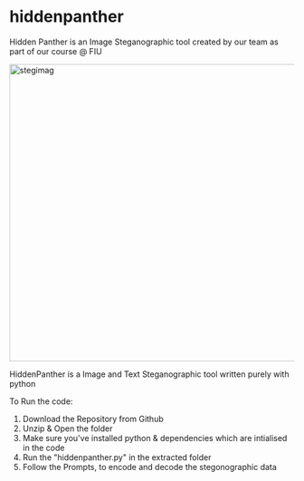 # hiddenpanther
Hidden Panther is an Image Steganographic tool created by our team as part of our course @ FIU

<img width="525" alt="stegimag" src="https://user-images.githubusercontent.com/63244852/234194708-c8c49477-64e7-4e64-a051-31e2cef79a10.PNG">


HiddenPanther is a Image and Text Steganographic tool written purely with python


To Run the code:
1. Download the Repository from Github
2. Unzip & Open the folder
3. Make sure you've installed python & dependencies which are intialised in the code
4. Run the "hiddenpanther.py" in the extracted folder
5. Follow the Prompts, to encode and decode the stegonographic data
